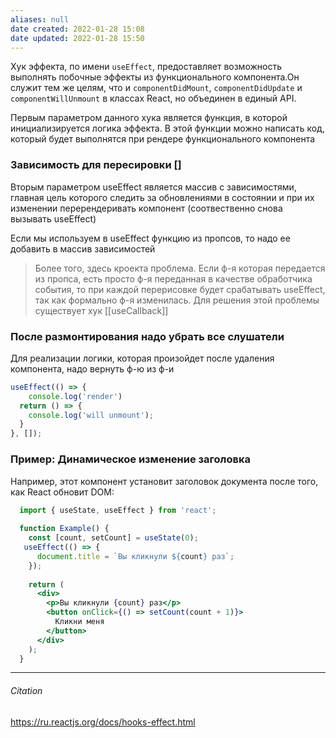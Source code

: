 ```yaml
---
aliases: null
date created: 2022-01-28 15:08
date updated: 2022-01-28 15:50
---
```


Хук эффекта, по имени `useEffect`, предоставляет возможность выполнять побочные эффекты из функционального компонента.Он служит тем же целям, что и `componentDidMount`, `componentDidUpdate` и `componentWillUnmount` в классах React, но объединен в единый API.

Первым параметром данного хука является функция, в которой инициализируется логика эффекта. В этой функции можно написать код, который будет выполнятся при рендере функционального компонента

### Зависимость для пересировки []
Вторым параметром useEffect является массив с зависимостями, главная цель которого следить за обновлениями в состоянии и при их изменении перерендеривать компонент (соотвественно снова вызывать useEffect)

Если мы используем в useEffect функцию из пропсов, то надо ее добавить в массив зависимостей

> Более того, здесь кроекта проблема. Если ф-я которая передается из пропса, есть просто ф-я переданная в качестве обработчика события, то при каждой перерисовке будет срабатывать useEffect, так как формально ф-я изменилась. Для решения этой проблемы существует хук [[useCallback]] 

### После размонтирования надо убрать все слушатели
Для реализации логики, которая произойдет после удаления компонента, надо вернуть ф-ю из ф-и 

```js
useEffect(() => {
	console.log('render')
  return () => {
    console.log('will unmount');
  }
}, []);
```


### Пример: Динамическое изменение заголовка
Например, этот компонент установит заголовок документа после того, как React обновит DOM:

```jsx
  import { useState, useEffect } from 'react';
  
  function Example() {
    const [count, setCount] = useState(0);
   useEffect(() => {
      document.title = `Вы кликнули ${count} раз`;
    });
  
    return (
      <div>
        <p>Вы кликнули {count} раз</p>
        <button onClick={() => setCount(count + 1)}>
          Кликни меня
        </button>
      </div>
    );
  }
```

---

###### Citation
<https://ru.reactjs.org/docs/hooks-effect.html>